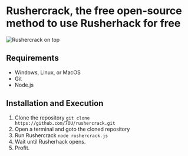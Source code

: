 # Rushercrack, the free open-source method to use Rusherhack for free

![Rushercrack on top](http://jelbrek.icu/i/TqKYHW5C.png)

## Requirements
- Windows, Linux, or MacOS
- Git
- Node.js

## Installation and Execution
1) Clone the repository ``git clone https://github.com/7OU/rushercrack.git``
2) Open a terminal and goto the cloned repository
3) Run Rushercrack ``node rushercrack.js``
4) Wait until Rusherhack opens.
5) Profit.

